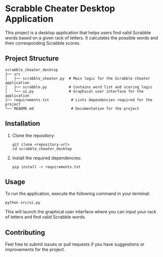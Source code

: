 # Scrabble Cheater Desktop Application

This project is a desktop application that helps users find valid Scrabble words based on a given rack of letters. It calculates the possible words and their corresponding Scrabble scores.

## Project Structure

```
scrabble_cheater_desktop
├── src
│   ├── scrabble_cheater.py  # Main logic for the Scrabble cheater application
│   ├── scrabble.py          # Contains word list and scoring logic
│   └── ui.py                # Graphical user interface for the application
├── requirements.txt          # Lists dependencies required for the project
└── README.md                 # Documentation for the project
```

## Installation

1. Clone the repository:
   ```
   git clone <repository-url>
   cd scrabble_cheater_desktop
   ```

2. Install the required dependencies:
   ```
   pip install -r requirements.txt
   ```

## Usage

To run the application, execute the following command in your terminal:
```
python src/ui.py
```

This will launch the graphical user interface where you can input your rack of letters and find valid Scrabble words.

## Contributing

Feel free to submit issues or pull requests if you have suggestions or improvements for the project.
